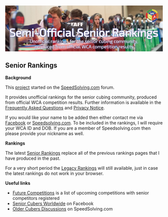 ![alt text](img/logo.jpg "logo")
## Senior Rankings

**Background**

This [project](https://github.com/Logiqx/wca-ipy) started on the [SpeedSolving.com](https://www.speedsolving.com/forum/threads/how-fast-are-the-over-40s-in-competitions.54128/) forum.

It provides unofficial rankings for the senior cubing community, produced from official WCA competition results. Further information is available in the [Frequently Asked Questions](FAQ.md) and [Privacy Notice](Privacy_Notice.md).

If you would like your name to be added then either contact me via [Facebook](https://www.facebook.com/michael.george.545) or [Speedsolving.com](https://www.speedsolving.com/forum/members/logiqx.17180/). To be included in the rankings, I will require your WCA ID and DOB. If you are a member of Speedsolving.com then please provide your nickname as well.

**Rankings**

The latest [Senior Rankings](Senior_Rankings.html) replace all of the previous rankings pages that I have produced in the past.

For a very short period the [Legacy Rankings](Legacy_Rankings.md) will still available, just in case the latest rankings do not work in your browser.

**Useful links**

* [Future Competitions](Future_Competitions.html) is a list of upcoming competitions with senior competitors registered
* [Senior Cubers Worldwide](https://www.facebook.com/groups/1604105099735401) on Facebook
* [Older Cubers Discussions](https://speedsolving.com/threads/older-cubers-discussions.37405/) on SpeedSolving.com

